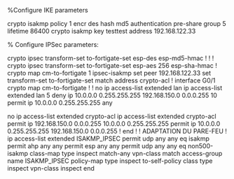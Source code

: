 %Configure IKE parameters

crypto isakmp policy 1
 encr des
 hash md5
 authentication pre-share
 group 5
 lifetime 86400
crypto isakmp key testtest address 192.168.122.33


% Configure IPSec parameters:

crypto ipsec transform-set to-fortigate-set esp-des esp-md5-hmac
!
!
!
crypto ipsec transform-set to-fortigate-set esp-aes 256 esp-sha-hmac
!
crypto map cm-to-fortigate 1 ipsec-isakmp
 set peer 192.168.122.33
 set transform-set to-fortigate-set
 match address crypto-acl
!
interface G0/1	
 crypto map cm-to-fortigate
!
!
no ip access-list extended lan
ip access-list extended lan
 5 deny ip 10.0.0.0 0.255.255.255 192.168.150.0 0.0.0.255
 10 permit ip 10.0.0.0 0.255.255.255 any

no ip access-list extended crypto-acl
ip access-list extended crypto-acl
 permit ip 192.168.150.0 0.0.0.255 10.0.0.0 0.255.255.255 
 permit ip 10.0.0.0 0.255.255.255 192.168.150.0 0.0.0.255
!
end
!
! ADAPTATION DU PARE-FEU
!
ip access-list extended ISAKMP_IPSEC
 permit udp any any eq isakmp
 permit ahp any any
 permit esp any any
 permit udp any any eq non500-isakmp
class-map type inspect match-any vpn-class
 match access-group name ISAKMP_IPSEC
policy-map type inspect to-self-policy
 class type inspect vpn-class
  inspect
end